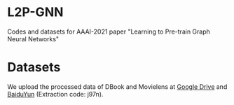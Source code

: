 # L2P-GNN
Codes and datasets for AAAI-2021 paper "Learning to Pre-train Graph Neural Networks"

# Datasets 
We upload the processed data of DBook and Movielens at [Google Drive]() and [BaiduYun](https://pan.baidu.com/s/1Yv6dN7F1jgTSz9-nU1eN-A) (Extraction code: j97n).
